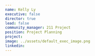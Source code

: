 ```yaml
---
name: Kelly Ly
executive: false
director: true
lead: false
community_manager: 211 Project
position: Project Planning
project:  
image: ../assets/default_exec_image.png
linkedin: 
---
```

